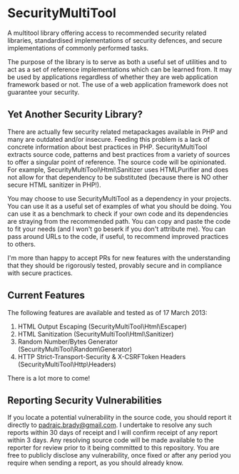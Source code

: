 SecurityMultiTool
=================

A multitool library offering access to recommended security related libraries, standardised implementations of security defences, and secure implementations of commonly performed tasks.

The purpose of the library is to serve as both a useful set of utilities and to act as a set of reference implementations which can be learned from. It may be used by applications regardless of whether they are web application framework based or not. The use of a web application framework does not guarantee your security.

Yet Another Security Library?
-----------------------------

There are actually few security related metapackages available in PHP and many are outdated and/or insecure. Feeding this problem is a lack of concrete information about best practices in PHP. SecurityMultiTool extracts source code, patterns and best practices from a variety of sources to offer a singular point of reference. The source code will be opinionated. For example, SecurityMultiTool\Html\Sanitizer uses HTMLPurifier and does not allow for that dependency to be substituted (because there is NO other secure HTML sanitizer in PHP!).

You may choose to use SecurityMultiTool as a dependency in your projects. You can use it as a useful set of examples of what you should be doing. You can use it as a benchmark to check if your own code and its dependencies are straying from the recommended path. You can copy and paste the code to fit your needs (and I won't go beserk if you don't attribute me). You can pass around URLs to the code, if useful, to recommend improved practices to others.

I'm more than happy to accept PRs for new features with the understanding that they should be rigorously tested, provably secure and in compliance with secure practices.

Current Features
----------------

The following features are available and tested as of 17 March 2013:

1. HTML Output Escaping (SecurityMultiTool\Html\Escaper)
2. HTML Sanitization (SecurityMultiTool\Html\Sanitizer)
3. Random Number/Bytes Generator (SecurityMultiTool\Random\Generator)
4. HTTP Strict-Transport-Security & X-CSRFToken Headers (SecurityMultiTool\Http\Headers)

There is a lot more to come! 

Reporting Security Vulnerabilities
----------------------------------

If you locate a potential vulnerability in the source code, you should report it directly to padraic.brady@gmail.com. I undertake to resolve any such reports within 30 days of receipt and I will confirm receipt of any report within 3 days. Any resolving source code will be made available to the reporter for review prior to it being committed to this repository. You are free to publicly disclose any vulnerability, once fixed or after any period you require when sending a report, as you should already know.